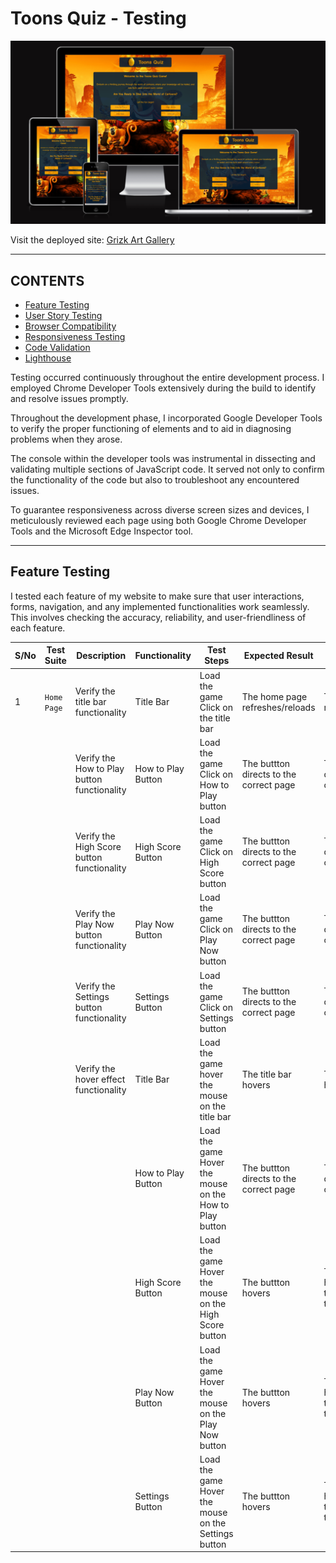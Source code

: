 # Toons Quiz -  Testing 

![Toons shown on a variety of screen sizes](documentation/page-layout/welcome-page.PNG)

Visit the deployed site: [Grizk Art Gallery](https://gokwori.github.io/Toons-Quiz/)

- - -

## CONTENTS

* [Feature Testing](#feature-testing)
* [User Story Testing](#user-story-testing)
* [Browser Compatibility](#browser-compatibility)
* [Responsiveness Testing](#responsiveness-testing)
* [Code Validation](#code-validation)
* [Lighthouse](#lighthouse)

Testing occurred continuously throughout the entire development process. I employed Chrome Developer Tools extensively during the build to identify and resolve issues promptly.

Throughout the development phase, I incorporated Google Developer Tools to verify the proper functioning of elements and to aid in diagnosing problems when they arose.

The console within the developer tools was instrumental in dissecting and validating multiple sections of JavaScript code. It served not only to confirm the functionality of the code but also to troubleshoot any encountered issues.

To guarantee responsiveness across diverse screen sizes and devices, I meticulously reviewed each page using both Google Chrome Developer Tools and the Microsoft Edge Inspector tool.

- - -

## Feature Testing

I tested each feature of my website to make sure that user interactions, forms, navigation, and any implemented functionalities work seamlessly. This involves checking the accuracy, reliability, and user-friendliness of each feature.

| S/No | Test Suite | Description | Functionality | Test Steps | Expected Result | Actual Result | Status | Snapshot |
|------|------------|-------------|---------------|------------|-----------------|---------------|--------|----------|
| 1 | `Home Page` | Verify the title bar functionality | Title Bar | Load the game <br> Click on the title bar | The home page refreshes/reloads | The home page refreshes/reloads | Pass | ![Title Bar](documentation/features/site-title.PNG) |
|  |  | Verify the How to Play button functionality | How to Play Button | Load the game <br> Click on How to Play button | The buttton directs to the correct page | The buttton directs to the correct page | Pass |![How to Play](testing/features-testing/how-to-play.PNG) <br> ![How to Play](testing/features-testing/how-to-play-1.PNG) |
|  |  | Verify the High Score button functionality | High Score Button | Load the game <br> Click on High Score button | The buttton directs to the correct page | The buttton directs to the correct page | Pass | ![High Score](testing/features-testing/high-score.PNG) <br> ![High Score](testing/features-testing/high-score-1.PNG) |
|  |  | Verify the Play Now button functionality | Play Now Button | Load the game <br> Click on Play Now button | The buttton directs to the correct page | The buttton directs to the correct page | Pass | ![Play Now](testing/features-testing/play-now.PNG) <br> ![Play Now](testing/features-testing/play-now-1.PNG) |
|  |  | Verify the Settings button functionality | Settings Button | Load the game <br> Click on Settings button | The buttton directs to the correct page | The buttton directs to the correct page | Pass | ![Settings](testing/features-testing/settings-button.PNG) <br> ![Settings](testing/features-testing/settings-button-1.PNG)) |
| |  | Verify the hover effect functionality | Title Bar | Load the game <br> hover the mouse on the title bar | The title bar hovers | The title bar hovers | Pass | ![Title Bar](testing/features-testing/home-page.png) <br> ![Title Bar](testing/features-testing/home-page-1.png) |
|  |  | | How to Play Button | Load the game <br> Hover the mouse on the How to Play button | The buttton directs to the correct page | The buttton directs to the correct page | Pass |![Title Bar](testing/features-testing/home-page.png) <br> ![How to Play](testing/features-testing/how-to-play-2.PNG) |
|  |  |  | High Score Button | Load the game <br> Hover the mouse on the High Score button | The buttton hovers | The buttton hovers and transforms into a trasparent button | Pass | ![Title Bar](testing/features-testing/home-page.png) <br> ![High Score](testing/features-testing/high-score-2.PNG) |
|  |  |  | Play Now Button | Load the game <br> Hover the mouse on the Play Now button | The buttton hovers | The buttton hovers and transforms into a trasparent button | Pass | ![Title Bar](testing/features-testing/home-page.png) <br> ![Play Now](testing/features-testing/play-now-2.PNG) |
|  |  |  | Settings Button | Load the game <br> Hover the mouse on the Settings button | The buttton hovers | The buttton hovers and transforms into a trasparent button| Pass | ![Title Bar](testing/features-testing/home-page.png) <br> ![Settings](testing/features-testing/settings-button-2.PNG)) |
